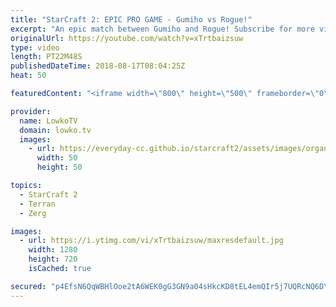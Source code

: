 ```yaml
---
title: "StarCraft 2: EPIC PRO GAME - Gumiho vs Rogue!"
excerpt: "An epic match between Gumiho and Rogue! Subscribe for more videos: http://lowko.tv/youtube Welcome to Aiur: https://goo.gl/1giyV2  I'm especially impressed with the way that Gumiho managed to outposition and outcontrol a Zerg. It's very difficult to keep up with the speed at which Rogue moves, but Gumiho"
originalUrl: https://youtube.com/watch?v=xTrtbaizsuw
type: video
length: PT22M48S
publishedDateTime: 2018-08-17T08:04:25Z
heat: 50

featuredContent: "<iframe width=\"800\" height=\"500\" frameborder=\"0\" src=\"https://www.youtube.com/embed/xTrtbaizsuw\" allow=\"accelerometer; autoplay; encrypted-media; gyroscope; picture-in-picture\" allowfullscreen></iframe>"

provider:
  name: LowkoTV
  domain: lowko.tv
  images:
    - url: https://everyday-cc.github.io/starcraft2/assets/images/organizations/lowko.tv-50x50.jpg
      width: 50
      height: 50

topics:
  - StarCraft 2
  - Terran
  - Zerg

images:
  - url: https://i.ytimg.com/vi/xTrtbaizsuw/maxresdefault.jpg
    width: 1280
    height: 720
    isCached: true

secured: "p4EfsN6QqWBHlOoe2tA6WEK0gG3GN9a04sHkcKD8tEL4emQIr5j7UQRcNQ6DYXVWcddp5wGy98LYIIo44lbSg7/iasgfxpTLuiNU+sM+NsBs/jxz5PcFG7eMvYBPgDqkSZ/zOBHjccmffk0d9qC/v/uKGiTfuqkLoXOz9BuqHEa3no8kCUncyO3gCNhbQiFI1ED/plna9Bca2I6/bVKFD39uB7gk4/tGsHyXFjRfNaogrYT1Tt0cLZJKBEIdigdFathOc8/M2fe3nnUp7Dj7MKROFyi9k6f2k1WKqxzT6Aa+7BSm3bjGkcyIm53OWwFEp568+glaFM4EEyOqgKxVJtr6hH0EmP8LOuqZ43smg+jwjmMc0bIbtMKtVPf290mUrlmN9nGM8W+zb7Yg4IOfZ820cPCcngoAsG8dZRHaqFg=;zuYxVXt9COA8qZNva3HSGw=="
---
```


